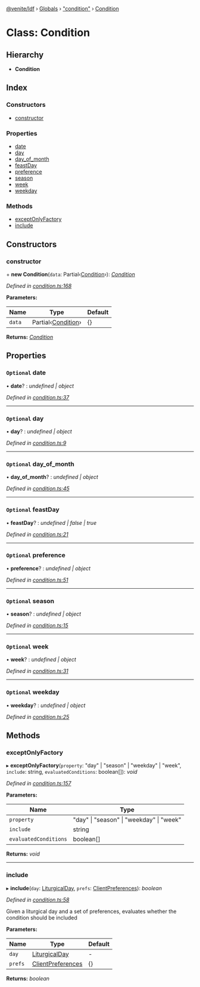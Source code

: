 [@venite/ldf](../README.md) › [Globals](../globals.md) › ["condition"](../modules/_condition_.md) › [Condition](_condition_.condition.md)

# Class: Condition

## Hierarchy

* **Condition**

## Index

### Constructors

* [constructor](_condition_.condition.md#constructor)

### Properties

* [date](_condition_.condition.md#optional-date)
* [day](_condition_.condition.md#optional-day)
* [day_of_month](_condition_.condition.md#optional-day_of_month)
* [feastDay](_condition_.condition.md#optional-feastday)
* [preference](_condition_.condition.md#optional-preference)
* [season](_condition_.condition.md#optional-season)
* [week](_condition_.condition.md#optional-week)
* [weekday](_condition_.condition.md#optional-weekday)

### Methods

* [exceptOnlyFactory](_condition_.condition.md#exceptonlyfactory)
* [include](_condition_.condition.md#include)

## Constructors

###  constructor

\+ **new Condition**(`data`: Partial‹[Condition](_condition_.condition.md)›): *[Condition](_condition_.condition.md)*

*Defined in [condition.ts:168](https://github.com/gbj/venite/blob/e66b12e4/ldf/src/condition.ts#L168)*

**Parameters:**

Name | Type | Default |
------ | ------ | ------ |
`data` | Partial‹[Condition](_condition_.condition.md)› | {} |

**Returns:** *[Condition](_condition_.condition.md)*

## Properties

### `Optional` date

• **date**? : *undefined | object*

*Defined in [condition.ts:37](https://github.com/gbj/venite/blob/e66b12e4/ldf/src/condition.ts#L37)*

___

### `Optional` day

• **day**? : *undefined | object*

*Defined in [condition.ts:9](https://github.com/gbj/venite/blob/e66b12e4/ldf/src/condition.ts#L9)*

___

### `Optional` day_of_month

• **day_of_month**? : *undefined | object*

*Defined in [condition.ts:45](https://github.com/gbj/venite/blob/e66b12e4/ldf/src/condition.ts#L45)*

___

### `Optional` feastDay

• **feastDay**? : *undefined | false | true*

*Defined in [condition.ts:21](https://github.com/gbj/venite/blob/e66b12e4/ldf/src/condition.ts#L21)*

___

### `Optional` preference

• **preference**? : *undefined | object*

*Defined in [condition.ts:51](https://github.com/gbj/venite/blob/e66b12e4/ldf/src/condition.ts#L51)*

___

### `Optional` season

• **season**? : *undefined | object*

*Defined in [condition.ts:15](https://github.com/gbj/venite/blob/e66b12e4/ldf/src/condition.ts#L15)*

___

### `Optional` week

• **week**? : *undefined | object*

*Defined in [condition.ts:31](https://github.com/gbj/venite/blob/e66b12e4/ldf/src/condition.ts#L31)*

___

### `Optional` weekday

• **weekday**? : *undefined | object*

*Defined in [condition.ts:25](https://github.com/gbj/venite/blob/e66b12e4/ldf/src/condition.ts#L25)*

## Methods

###  exceptOnlyFactory

▸ **exceptOnlyFactory**(`property`: "day" | "season" | "weekday" | "week", `include`: string, `evaluatedConditions`: boolean[]): *void*

*Defined in [condition.ts:157](https://github.com/gbj/venite/blob/e66b12e4/ldf/src/condition.ts#L157)*

**Parameters:**

Name | Type |
------ | ------ |
`property` | "day" &#124; "season" &#124; "weekday" &#124; "week" |
`include` | string |
`evaluatedConditions` | boolean[] |

**Returns:** *void*

___

###  include

▸ **include**(`day`: [LiturgicalDay](_calendar_liturgical_day_.liturgicalday.md), `prefs`: [ClientPreferences](_liturgy_client_preferences_.clientpreferences.md)): *boolean*

*Defined in [condition.ts:58](https://github.com/gbj/venite/blob/e66b12e4/ldf/src/condition.ts#L58)*

Given a liturgical day and a set of preferences, evaluates whether the condition should be included

**Parameters:**

Name | Type | Default |
------ | ------ | ------ |
`day` | [LiturgicalDay](_calendar_liturgical_day_.liturgicalday.md) | - |
`prefs` | [ClientPreferences](_liturgy_client_preferences_.clientpreferences.md) | {} |

**Returns:** *boolean*
